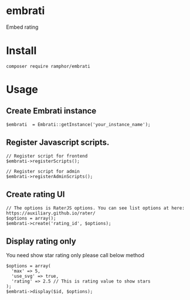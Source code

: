 # embrati
Embed rating

# Install

```
composer require ramphor/embrati
```


# Usage

## Create Embrati instance

```
$embrati  = Embrati::getInstance('your_instance_name');
```

## Register Javascript scripts.

```
// Register script for frontend
$embrati->registerScripts();

// Register script for admin
$embrati->registerAdminScripts();
```

## Create rating UI

```
// The options is RaterJS options. You can see list options at here: https://auxiliary.github.io/rater/
$options = array();
$embrati->create('rating_id', $options);
```

## Display rating only

You need show star rating only please call below method

```
$options = array(
  'max' => 5,
  'use_svg' => true,
  'rating' => 2.5 // This is rating value to show stars
);
$embrati->display($id, $options);
```
